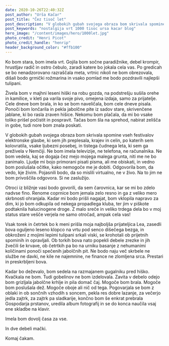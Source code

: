 ```yaml
---
date: 2020-10-26T22:40:32Z
post_author: "Urša Kačar"
post_title: "Čez tisoč let"
post_description: "V globokih gubah svojega obraza bom skrivala spomine vseh festivalov elektronske glasbe, ki sem jih preplesala, krajev in celin, po katerih sem kolovratila, vsake ljubezni posebej, in tistega čudnega leta, ki sem ga preživela v Nemčiji."
post_keywords: "nostalgija vrt 1000 tisoc ursa kacar blog"
hero_image: "/content/images/hero/1000let.jpg"
photo_credit: "Henri Picot"
photo_credit_handle: "henrip"
header_background_color: "#ffb100"
---
```


Ko bom stara, bom imela vrt. Gojila bom sočne paradižnike, debel krompir, hrustljav radič in ostro čebulo, zaradi katere bo jokala cela vas. Po gredicah se bo nenadzorovano razraščala meta, vrtnic nikoli ne bom obrezovala, dišali bodo grmički rožmarina in vsako pomlad me bodo pozdravili najlepši tulipani.

Živela bom v majhni leseni hiški na robu gozda, na podstrešju sušila orehe in kamilice, v kleti pa varila svoje pivo, omejena izdaja, samo za prijatelje. Cele dneve bom brala, in ko se bom naveličala, bom cele dneve pisala. Ponoči bom lončarila in pekla jabolčne pite iz sadov stare, skrivenčene jablane, ki bo rasla zraven hišice. Nekomu bom plačala, da mi bo vsake toliko prišel počistit in pospravit. Tačas bom šla na sprehod, nabirat zelišča in gobe, tudi nore bom znala poskati.

V globokih gubah svojega obraza bom skrivala spomine vseh festivalov elektronske glasbe, ki sem jih preplesala, krajev in celin, po katerih sem kolovratila, vsake ljubezni posebej, in tistega čudnega leta, ki sem ga preživela v Nemčiji. Ne bom imela televizije, ne telefona, ne računalnika. Ne bom vedela, kaj se dogaja čez mejo mojega malega grunta, niti me ne bo zanimalo. Ljudje mi bojo primorani pisati pisma, ali me obiskati, in vedno bom poslušala očitke, kako nemogoče me je dobiti. Odgovorila bom, da vedo, kje živim. Pojasnili bodo, da so mislili virtualno, ne v živo. Na to jim ne bom privoščila odgovora. Si ne zaslužijo.

Otroci iz bližnje vasi bodo govorili, da sem čarovnica, kar se mi bo zdelo nadvse fino. Renome coprnice bom jemala zelo resno in ga z veliko mero skrbnosti ohranjala. Kadar mi bodo prišli nagajat, bom vklopila napravo za dim, ki jo bom odkupila od nekega propadlega kluba, ter jim v piškote podtaknila halucinogene droge. Z malo sreče in veliko trdega dela bo v moj status stare vešče verjela ne samo otročad, ampak cela vas!

Vsak torek in četrtek bo k meni prišla moja najboljša prijateljica Lea, zasedli bova oguljeno leseno klopco na vrtu pod senco dišečega bezga, in obkroženi z mojimi lepimi tulipani srkali viski, se krohotali ob prijetnih spominih in opravljali. Ob torkih bova nato popekli debele zrezke in jih žvečili še krvave, ob četrtkih pa bo na urniku basanje z nehumanimi količinami ponoči spečenih jabolčnih pit. Ne bodo naju več skrbele ne službe ne davki, ne kile ne najemnine, ne finance ne zlomljena srca. Prestari in preskrbljeni bova.

Kadar bo deževalo, bom sedela na razmajanem gugalniku pred hiško. Kvačkala ne bom. Tudi gobelinov ne bom izdelovala. Zavita v debelo odejo bom grizljala jabolčne krhlje in pila domač čaj. Mogoče bom brala. Mogoče bom poslušala dež. Mogoče oboje ali nič od tega. Pogovarjala se bom z oblaki in ob sončnih vzhodih s soncem, pekla res dobre lazanje, za večerjo jedla zajtrk, za zajtrk pa sladkarije, končno bom še enkrat prebrala Gospodarja prstanov, uredila album fotografij in se do konca naučila vsaj ene skladbe na klavir.

Imela bom dovolj časa za vse.

In dve debeli mački.

Komaj čakam.
